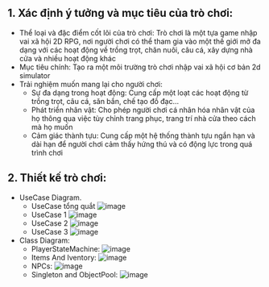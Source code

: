 ## 1. Xác định ý tưởng và mục tiêu của trò chơi:
   - Thể loại và đặc điểm cốt lõi của trò chơi: Trò chơi là một tựa game nhập vai xã hội 2D RPG, nơi người chơi có thể tham gia vào một thế giới mở đa dạng với các hoạt động về trồng trọt, chăn nuôi, câu cá, xây dựng nhà cửa và nhiều hoạt động khác
   - Mục tiêu chính: Tạo ra một môi trường trò chơi nhập vai xã hội cơ bản 2d simulator
   - Trải nghiệm muốn mang lại cho người chơi:
        - Sự đa dạng trong hoạt động: Cung cấp một loạt các hoạt động từ trồng trọt, câu cá, săn bắn, chế tạo đồ đạc...
        - Phát triển nhân vật: Cho phép người chơi cá nhân hóa nhân vật của họ thông qua việc tùy chỉnh trang phục, trang trí nhà cửa theo cách mà họ muốn
        - Cảm giác thành tựu: Cung cấp một hệ thống thành tựu ngắn hạn và dài hạn để người chơi cảm thấy hứng thú và có động lực trong quá trình chơi

## 2. Thiết kế trò chơi:
   - UseCase Diagram.
      - UseCase tổng quắt 
         ![image](https://github.com/huytl2107/2D_RPG_Game/assets/152854861/316e3a64-1016-4c43-b816-5f3055ff81e8)
      - UseCase 1
         ![image](https://github.com/huytl2107/2D_RPG_Game/assets/152854861/6468a267-c2c4-4946-93e0-7529626c50d6)
      - UseCase 2
         ![image](https://github.com/huytl2107/2D_RPG_Game/assets/152854861/3d077083-d935-420b-919f-e18f32944d3f)
      - UseCase 3
         ![image](https://github.com/huytl2107/2D_RPG_Game/assets/152854861/40ad7ca0-96ec-4c5a-9028-065972e8a732)
   - Class Diagram:
      - PlayerStateMachine:
         ![image](https://github.com/huytl2107/2D_RPG_Game/assets/152854861/fc90bb8a-d75b-4870-b0aa-9782b9122015)
      - Items And Iventory:
        ![image](https://github.com/huytl2107/2D_RPG_Game/assets/152854861/8a7eb848-5aa4-4670-99a4-dff3ba276078)
      - NPCs:
        ![image](https://github.com/huytl2107/2D_RPG_Game/assets/152854861/28a8b72b-97d0-4edf-b462-efe8c7131e70)
      - Singleton and ObjectPool:
        ![image](https://github.com/huytl2107/2D_RPG_Game/assets/152854861/419a4af2-b595-47cc-b54d-f93eca7cc7d1)



  

